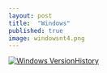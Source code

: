 ```yaml
---
layout: post
title:  "Windows"
published: true
image: windowsnt4.png
---
```


[<img src="https://upload.wikimedia.org/wikipedia/commons/thumb/e/ed/Windows_Version_History.svg/800px-Windows_Version_History.svg.png" alt="Windows VersionHistory" />](https://upload.wikimedia.org/wikipedia/commons/thumb/e/ed/Windows_Version_History.svg/800px-Windows_Version_History.svg.png)

 <object type="application/pdf" data="https://europa.nasa.gov/internal_resources/379/ScienceInstruments_031422_Public.pdf" width="900" height="400"></object>